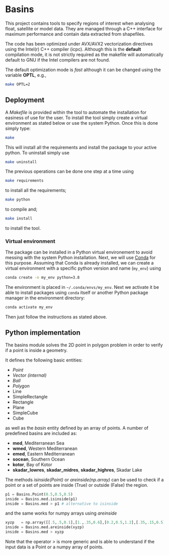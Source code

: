 # Basins

This project contains tools to specify regions of interest when analysing float, satellite or model data. They are managed through a C++ interface for maximum performance and contain data extracted from shapefiles.

The code has been optimized under AVX/AVX2 vectorization directives using the Intel(r) C++ compiler (icpc). Although this is the **default** compilation mode, it is not strictly required as the makefile will automatically default to GNU if the Intel compilers are not found.

The default optimization mode is *fast* although it can be changed using the variable **OPTL**, e.g.,
```bash
make OPTL=2
```

## Deployment

A _Makefile_ is provided within the tool to automate the installation for easiness of use for the user. To install the tool simply create a virtual environment as stated below or use the system Python. Once this is done simply type:
```bash
make
```
This will install all the requirements and install the package to your active python. To uninstall simply use
```bash
make uninstall
```

The previous operations can be done one step at a time using
```bash
make requirements
```
to install all the requirements;
```bash
make python
```
to compile and;
```bash
make install
```
to install the tool.

### Virtual environment

The package can be installed in a Python virtual environement to avoid messing with the system Python installation.
Next, we will use [Conda](https://docs.conda.io/projects/conda/en/latest/index.html) for this purpose.
Assuming that Conda is already installed, we can create a virtual environment with a specific python version and name (`my_env`) using
```bash
conda create -n my_env python=3.8
```
The environment is placed in `~/.conda/envs/my_env`.
Next we activate it be able to install packages using `conda` itself or another Python package manager in the environment directory:
```bash
conda activate my_env
```
Then just follow the instructions as stated above.

## Python implementation

The basins module solves the 2D point in polygon problem in order to verify if a point is inside a geometry.

It defines the following basic entities:
* *Point*
* *Vector (internal)*
* *Ball*
* *Polygon*
* Line
* SimpleRectangle
* Rectangle
* Plane
* SimpleCube
* Cube

as well as the *basin* entity defined by an array of points. A number of predefined basins are included as:
* **med**, Mediterranean Sea
* **wmed**, Western Mediterranean
* **emed**, Eastern Mediterranean
* **socean**, Southern Ocean
* **kotor**, Bay of Kotor
* **skadar_lowres**, **skadar_midres**, **skadar_highres**, Skadar Lake

The methods *isinside(Point)* or *areinside(np.array)* can be used to check if a point or a set of points are inside (True) or outside (False) the region.
```python
p1 = Basins.Point(0.5,0.5,0.5)
inside = Basins.med.isinside(p1)
inside = Basins.med > p1 # alternative to isinside
```
and the same works for numpy arrays using *areinside*
```python
xyzp   = np.array([[.5,.5,0.1],[1.,.35,0.6],[0.2,0.5,1.2],[.35,.15,0.5]])
inside = Basins.med.areinside(xyzp)
inside = Basins.med > xyzp
```
Note that the operator *>* is more generic and is able to understand if the input data is a Point or a numpy array of points.